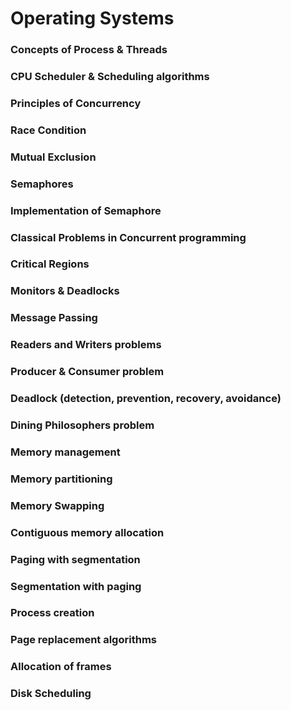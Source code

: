 # Operating Systems

### Concepts of Process & Threads
### CPU Scheduler & Scheduling algorithms
### Principles of Concurrency 
### Race Condition 
### Mutual Exclusion 
### Semaphores
### Implementation of Semaphore 
### Classical Problems in Concurrent programming 
### Critical Regions 
### Monitors & Deadlocks 
### Message Passing 
### Readers and Writers problems
### Producer & Consumer problem 
### Deadlock (detection, prevention, recovery, avoidance)
### Dining Philosophers problem 
### Memory management  
### Memory partitioning 
### Memory Swapping 
### Contiguous memory allocation
### Paging with segmentation
### Segmentation with paging 
### Process creation 
### Page replacement algorithms 
### Allocation of frames
### Disk Scheduling 
